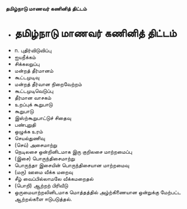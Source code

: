 **தமிழ்நாடு மாணவர் கணினித் திட்டம்**
- # தமிழ்நாடு மாணவர் கணினித் திட்டம்
- n. புதிர்விடுவிப்பு
- ஐயநீக்கம்
- சிக்கலறுப்பு
- மன்றத் தீர்மானம்
- கூட்டமுடிவு
- மன்றத் தீர்வான நிறைவேற்றம்
- கூட்டமுடிவெடுப்பு
- தீர்மான வாசகம்
- உறப்புக் கூறுபாடு
- கூறுபாடு
- இஸ்ற்கூறுபாட்டுச் சிதைவு
- பண்புறுதி
- ஒழுக்க உரம்
- செயல்துணிவு
- (செய்) அசைமாற்று
- நெடிலசை ஒன்றினிடமாக இரு குறிலசை மாற்றமைப்பு
- (இசை) பொருந்திசைமாற்று
- பொருந்தா இசையின் பொருந்திசையான மாற்றமைவு
- (மரு) ஊமை வீக்க மறைவு
- சீழ் வைப்பில்லாமலே வீக்கமறைதல்
- (பொறி) ஆற்றற் பிரிவீடு
- ஒருமையாற்றலினிடமாக மொத்தத்தில் அழ்ற்கிணையான ஒன்றுக்கு மேற்பட்ட ஆற்றல்களை ஈடுபடுத்தல்.

